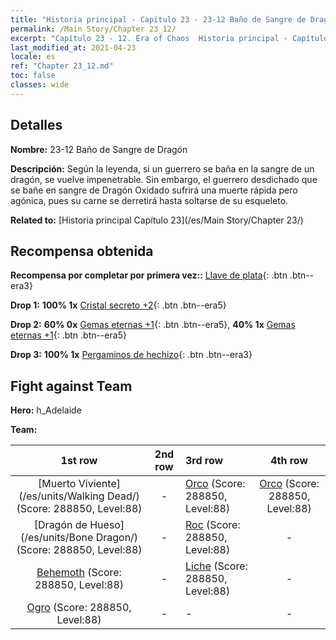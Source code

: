 ```yaml
---
title: "Historia principal - Capítulo 23 - 23-12 Baño de Sangre de Dragón"
permalink: /Main Story/Chapter 23_12/
excerpt: "Capítulo 23 - 12. Era of Chaos  Historia principal - Capítulo 23_12. 23-12 Baño de Sangre de Dragón"
last_modified_at: 2021-04-23
locale: es
ref: "Chapter 23_12.md"
toc: false
classes: wide
---
```


## Detalles

 **Nombre:** 23-12 Baño de Sangre de Dragón

 **Descripción:** Según la leyenda, si un guerrero se baña en la sangre de un dragón, se vuelve impenetrable. Sin embargo, el guerrero desdichado que se bañe en sangre de Dragón Oxidado sufrirá una muerte rápida pero agónica, pues su carne se derretirá hasta soltarse de su esqueleto.

 **Related to:** [Historia principal Capítulo 23](/es/Main Story/Chapter 23/)

## Recompensa obtenida

 **Recompensa por completar por primera vez::** [Llave de plata](/ItemsES/con_693/){: .btn .btn--era3}

 **Drop 1:** **100% 1x** [Cristal secreto +2](/ItemsES/mat_80/){: .btn .btn--era5}

 **Drop 2:** **60% 0x** [Gemas eternas +1](/ItemsES/mat_72/){: .btn .btn--era5}, **40% 1x** [Gemas eternas +1](/ItemsES/mat_72/){: .btn .btn--era5}

 **Drop 3:** **100% 1x** [Pergaminos de hechizo](/ItemsES/con_694/){: .btn .btn--era3}


## Fight against Team
 **Hero:** h_Adelaide

 **Team:**


  | 1st row | 2nd row | 3rd row | 4th row |
  |:----:|:----:|:----|:----:|
  | [Muerto Viviente](/es/units/Walking Dead/) (Score: 288850, Level:88)  | - | [Orco](/es/units/Orc/) (Score: 288850, Level:88)  | [Orco](/es/units/Orc/) (Score: 288850, Level:88)  |
  | [Dragón de Hueso](/es/units/Bone Dragon/) (Score: 288850, Level:88)  | - | [Roc](/es/units/Roc/) (Score: 288850, Level:88)  | - |
  | [Behemoth](/es/units/Behemoth/) (Score: 288850, Level:88)  | - | [Liche](/es/units/Lich/) (Score: 288850, Level:88)  | - |
  | [Ogro](/es/units/Ogre/) (Score: 288850, Level:88)  | - | - | - |


